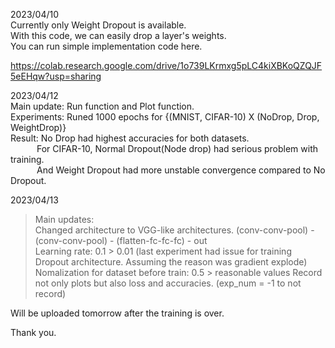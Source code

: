 2023/04/10  
Currently only Weight Dropout is available.  
With this code, we can easily drop a layer's weights.  
You can run simple implementation code here.  
  
https://colab.research.google.com/drive/1o739LKrmxg5pLC4kiXBKoQZQJF5eEHqw?usp=sharing  
  
2023/04/12  
Main update: Run function and Plot function.  
Experiments: Runed 1000 epochs for {(MNIST, CIFAR-10) X (NoDrop, Drop, WeightDrop)}   
Result: No Drop had highest accuracies for both datasets.  
   For CIFAR-10, Normal Dropout(Node drop) had serious problem with training.  
   And Weight Dropout had more unstable convergence compared to No Dropout.
   
2023/04/13  
> Main updates:   
> Changed architecture to VGG-like architectures. (conv-conv-pool) - (conv-conv-pool) - (flatten-fc-fc-fc) - out  
> Learning rate: 0.1 > 0.01 (last experiment had issue for training Dropout architecture. Assuming the reason was gradient explode)
> Nomalization for dataset before train: 0.5 > reasonable values
> Record not only plots but also loss and accuracies. (exp_num = -1 to not record)

Will be uploaded tomorrow after the training is over.
   
Thank you.
